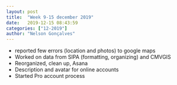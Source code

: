 ```yaml
---
layout: post
title:  "Week 9-15 december 2019"
date:   2019-12-15 08:43:59
categories: ["12-2019"]
author: "Nelson Gonçalves"
---
```


* reported few errors (location and photos) to google maps
* Worked on data from SIPA (formatting, organizing) and CMVGIS
* Reorganized, clean up, Asana
* Description and avatar for online accounts
* Started Pro account process
